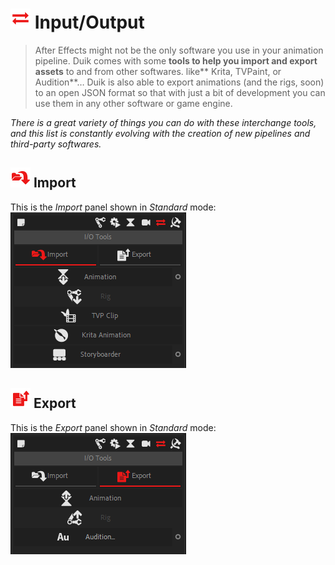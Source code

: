 # ![Import Export Icon](img/duik-icons/io-icon-r.png) Input/Output

> After Effects might not be the only software you use in your animation pipeline. Duik comes with some **tools to help you import and export assets** to and from other softwares.  like** Krita, TVPaint, or Audition**… Duik is also able to export animations (and the rigs, soon) to an open JSON format so that with just a bit of development you can use them in any other software or game engine.

*There is a great variety of things you can do with these interchange tools, and this list is constantly evolving with the creation of new pipelines and third-party softwares.*

## ![Import Icon](img/duik-icons/import-icon-r.png) Import

This is the *Import* panel shown in *Standard* mode:  
![io panel](img/duik-screenshots/S-IOTools/Import/Import-panel.png)

## ![Export Icon](img/duik-icons/export-icon-r.png) Export

This is the *Export* panel shown in *Standard* mode:  
![io panel](img/duik-screenshots/S-IOTools/Export/Export-panel.png)
